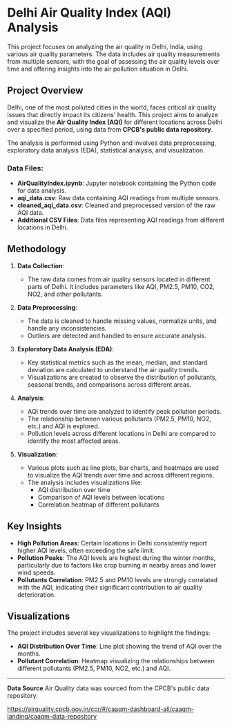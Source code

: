 # Delhi Air Quality Index (AQI) Analysis

This project focuses on analyzing the air quality in Delhi, India, using various air quality parameters. The data includes air quality measurements from multiple sensors, with the goal of assessing the air quality levels over time and offering insights into the air pollution situation in Delhi.

## Project Overview

Delhi, one of the most polluted cities in the world, faces critical air quality issues that directly impact its citizens' health. This project aims to analyze and visualize the **Air Quality Index (AQI)** for different locations across Delhi over a specified period, using data from **CPCB's public data repository**.

The analysis is performed using Python and involves data preprocessing, exploratory data analysis (EDA), statistical analysis, and visualization.

### Data Files:
- **AirQualityIndex.ipynb**: Jupyter notebook containing the Python code for data analysis.
- **aqi_data.csv**: Raw data containing AQI readings from multiple sensors.
- **cleaned_aqi_data.csv**: Cleaned and preprocessed version of the raw AQI data.
- **Additional CSV Files**: Data files representing AQI readings from different locations in Delhi.

## Methodology

1. **Data Collection**:
   - The raw data comes from air quality sensors located in different parts of Delhi. It includes parameters like AQI, PM2.5, PM10, CO2, NO2, and other pollutants.
   
2. **Data Preprocessing**:
   - The data is cleaned to handle missing values, normalize units, and handle any inconsistencies.
   - Outliers are detected and handled to ensure accurate analysis.

3. **Exploratory Data Analysis (EDA)**:
   - Key statistical metrics such as the mean, median, and standard deviation are calculated to understand the air quality trends.
   - Visualizations are created to observe the distribution of pollutants, seasonal trends, and comparisons across different areas.

4. **Analysis**:
   - AQI trends over time are analyzed to identify peak pollution periods.
   - The relationship between various pollutants (PM2.5, PM10, NO2, etc.) and AQI is explored.
   - Pollution levels across different locations in Delhi are compared to identify the most affected areas.

5. **Visualization**:
   - Various plots such as line plots, bar charts, and heatmaps are used to visualize the AQI trends over time and across different regions.
   - The analysis includes visualizations like:
     - AQI distribution over time
     - Comparison of AQI levels between locations
     - Correlation heatmap of different pollutants

## Key Insights

- **High Pollution Areas**: Certain locations in Delhi consistently report higher AQI levels, often exceeding the safe limit.
- **Pollution Peaks**: The AQI levels are highest during the winter months, particularly due to factors like crop burning in nearby areas and lower wind speeds.
- **Pollutants Correlation**: PM2.5 and PM10 levels are strongly correlated with the AQI, indicating their significant contribution to air quality deterioration.

## Visualizations

The project includes several key visualizations to highlight the findings:

- **AQI Distribution Over Time**: Line plot showing the trend of AQI over the months.
- **Pollutant Correlation**: Heatmap visualizing the relationships between different pollutants (PM2.5, PM10, NO2, etc.) and AQI.


---

**Data Source**  Air Quality data was sourced from the CPCB's public data repository.

https://airquality.cpcb.gov.in/ccr/#/caaqm-dashboard-all/caaqm-landing/caaqm-data-repository
